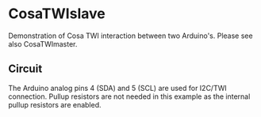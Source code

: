 CosaTWIslave
============

Demonstration of Cosa TWI interaction between two Arduino's. Please
see also CosaTWImaster. 

Circuit
-------
The Arduino analog pins 4 (SDA) and 5 (SCL) are used for I2C/TWI
connection. Pullup resistors are not needed in this example as the
internal pullup resistors are enabled. 


